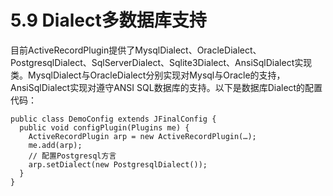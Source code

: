# 5.9 Dialect多数据库支持
目前ActiveRecordPlugin提供了MysqlDialect、OracleDialect、PostgresqlDialect、SqlServerDialect、Sqlite3Dialect、AnsiSqlDialect实现类。MysqlDialect与OracleDialect分别实现对Mysql与Oracle的支持，AnsiSqlDialect实现对遵守ANSI SQL数据库的支持。以下是数据库Dialect的配置代码：
```
public class DemoConfig extends JFinalConfig {
  public void configPlugin(Plugins me) {
    ActiveRecordPlugin arp = new ActiveRecordPlugin(…);
    me.add(arp);
    // 配置Postgresql方言
    arp.setDialect(new PostgresqlDialect());
  }
}
```